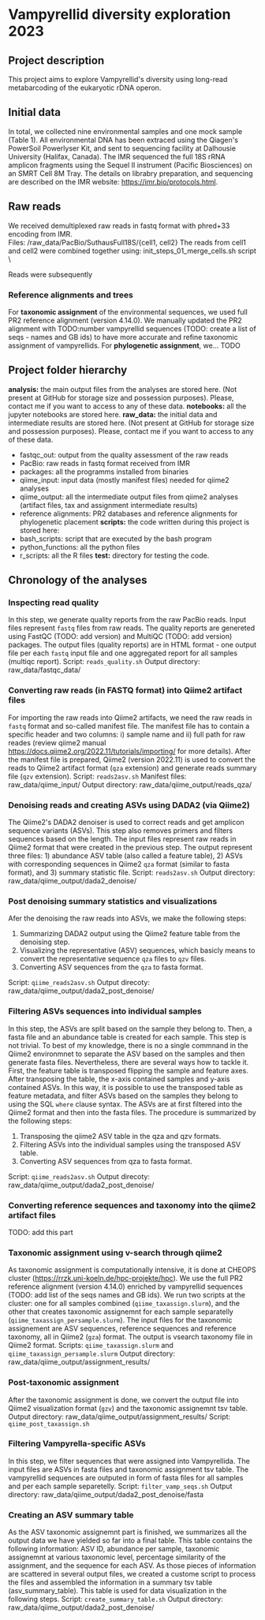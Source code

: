 # Vampyrellid diversity exploration 2023

## Project description

This project aims to explore Vampyrellid's diversity using long-read metabarcoding of the eukaryotic rDNA operon.

## Initial data

In total, we collected nine environmental samples and one mock sample (Table 1). All environmental DNA has been extraced using the Qiagen's PowerSoil Powerlyser Kit, and sent to sequencing facility at Dalhousie University (Halifax, Canada). The IMR sequenced the full 18S rRNA amplicon fragments using the Sequel II instrument (Pacific Biosciences) on an SMRT Cell 8M Tray.
The details on librabry preparation, and sequencing are described on the IMR website: https://imr.bio/protocols.html.

## Raw reads

We received demultiplexed raw reads in fastq format with phred+33 encoding from IMR. \
Files: /raw_data/PacBio/SuthausFull18S/{cell1, cell2}
The reads from cell1 and cell2 were combined together using: init_steps_01_merge_cells.sh script \


Reads were subsequently

### Reference alignments and trees

For **taxonomic assignment** of the environmental sequences, we used full PR2 reference alignment (version 4.14.0). We manually updated the PR2 alignment with TODO:number vampyrellid sequences (TODO: create a list of seqs - names and GB ids) to have more accurate and refine taxonomic assignment of vampyrellids.
For **phylogenetic assignment**, we... TODO

## Project folder hierarchy

**analysis:** the main output files from the analyses are stored here. (Not present at GitHub for storage size and possession purposes). Please, contact me if you want to access to any of these data.
**notebooks:** all the jupyter notebooks are stored here.
**raw_data:** the initial data and intermediate results are stored here. (Not present at GitHub for storage size and possession purposes). Please, contact me if you want to access to any of these data.

- fastqc_out: output from the quality assessment of the raw reads
- PacBio: raw reads in fastq format received from IMR
- packages: all the programms installed from binaries
- qiime_input: input data (mostly manifest files) needed for qiime2 analyses
- qiime_output: all the intermediate output files from qiime2 analyses (artifact files, tax and assignment intermediate results)
- reference alignments: PR2 databases and reference alignments for phylogenetic placement
  **scripts:** the code written during this project is stored here:
- bash_scripts: script that are executed by the bash program
- python_functions: all the python files
- r_scripts: all the R files
  **test:** directory for testing the code.

## Chronology of the analyses

### Inspecting read quality

In this step, we generate quality reports from the raw PacBio reads. Input files represent `fastq` files from raw reads. The quality reports are genereted using FastQC (TODO: add version) and MultiQC (TODO: add version) packages. The output files (quality reports) are in HTML format - one output file per each `fastq` input file and one aggregated report for all samples (multiqc report).
Script: `reads_quality.sh`
Output directory: raw_data/fastqc_data/

### Converting raw reads (in FASTQ format) into Qiime2 artifact files

For importing the raw reads into Qiime2 artifacts, we need the raw reads in `fastq` format and so-called manifest file. The manifest file has to contain a specific header and two columns: i) sample name and ii) full path for raw reades (review qiime2 manual https://docs.qiime2.org/2022.11/tutorials/importing/ for more details). After the manifest file is prepared, Qiime2 (version 2022.11) is used to convert the reads to Qiime2 artifact format (`qza` extension) and generate reads summary file (`qzv` extension).
Script: `reads2asv.sh`
Manifest files: raw_data/qiime_input/
Output directory: raw_data/qiime_output/reads_qza/

### Denoising reads and creating ASVs using DADA2 (via Qiime2)

The Qiime2's DADA2 denoiser is used to correct reads and get amplicon sequence variants (ASVs). This step also removes primers and filters sequences based on the length. The input files represent raw reads in Qiime2 format that were created in the previous step. The output represent three files: 1) abundance ASV table (also called a feature table), 2) ASVs with corresponding sequences in Qiime2 `qza` format (similar to fasta format), and 3) summary statistic file.
Script: `reads2asv.sh`
Output directory: raw_data/qiime_output/dada2_denoise/

### Post denoising summary statistics and visualizations

Afer the denoising the raw reads into ASVs, we make the following steps:

1. Summarizing DADA2 output using the Qiime2 feature table from the denoising step.
2. Visualizing the representative (ASV) sequences, which basicly means to convert the representative sequence `qza` files to `qzv` files.
3. Converting ASV sequences from the `qza` to fasta format.

Script: `qiime_reads2asv.sh`
Output direcoty: raw_data/qiime_output/dada2_post_denoise/

### Filtering ASVs sequences into individual samples

In this step, the ASVs are split based on the sample they belong to. Then, a fasta file and an abundance table is created for each sample.
This step is not trivial. To best of my knowledge, there is no a single commnand in the Qiime2 environmnet to separate the ASV based on the samples and then generate fasta files. Nevertheless, there are several ways how to tackle it.
First, the feature table is transposed flipping the sample and feature axes. After transposing the table, the x-axis contained samples and y-axis contained ASVs. In this way, it is possible to use the transposed table as feature metadata, and filter ASVs based on the samples they belong to using the SQL `where` clause syntax. The ASVs are at first filtered into the Qiime2 format and then into the fasta files. The procedure is summarized by the following steps:

1. Transposing the qiime2 ASV table in the qza and qzv formats.
2. Filtering ASVs into the individual samples using the transposed ASV table.
3. Converting ASV sequences from qza to fasta format.

Script: `qiime_reads2asv.sh`
Output direcoty: raw_data/qiime_output/dada2_post_denoise/

### Converting reference sequences and taxonomy into the qiime2 artifact files

TODO: add this part

### Taxonomic assignment using v-search through qiime2

As taxonomic assignment is computationally intensive, it is done at CHEOPS cluster (https://rrzk.uni-koeln.de/hpc-projekte/hpc). We use the full PR2 reference alignment (version 4.14.0) enriched by vampyrellid sequences (TODO: add list of the seqs names and GB ids). We run two scripts at the cluster: one for all samples combined (`qiime_taxassign.slurm`), and the other that creates taxonomic assignemnt for each sample separatelly (`qiime_taxassign_persample.slurm`). The input files for the taxonomic assignement are ASV sequences, reference sequences and reference taxonomy, all in Qiime2 (`gza`) format. The output is vsearch taxonomy file in Qiime2 format.
Scripts: `qiime_taxassign.slurm` and `qiime_taxassign_persample.slurm`
Output directory: raw_data/qiime_output/assignment_results/

### Post-taxonomic assignment

After the taxonomic assignment is done, we convert the output file into Qiime2 visualization format (`gzv`) and the taxonomic assignemnt tsv table.
Output directory: raw_data/qiime_output/assignment_results/
Script: `qiime_post_taxassign.sh`

### Filtering Vampyrella-specific ASVs

In this step, we filter sequences that were assigned into Vampyrellida. The input files are ASVs in fasta files and taxonomic assignment tsv table. The vampyrellid sequences are outputed in form of fasta files for all samples and per each sample separetelly.
Script: `filter_vamp_seqs.sh`
Output directory: raw_data/qiime_output/dada2_post_denoise/fasta

### Creating an ASV summary table

As the ASV taxonomic assignemnt part is finished, we summarizes all the output data we have yielded so far into a final table. This table contains the following information: ASV ID, abundance per sample, taxonomic assignemnt at various taxonomic level, percentage similarity of the assignment, and the sequence for each ASV. As those pieces of information are scattered in several output files, we created a custome script to process the files and assembled the information in a summary tsv table (asv_summary_table). This table is used for data visualization in the following steps.
Script: `create_summary_table.sh`
Output directory: raw_data/qiime_output/dada2_post_denoise/
